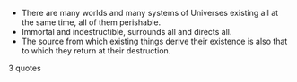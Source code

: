  - There are many worlds and many systems of Universes existing all at the same time, all of them perishable.
 - Immortal and indestructible, surrounds all and directs all.
 - The source from which existing things derive their existence is also that to which they return at their destruction.

3 quotes